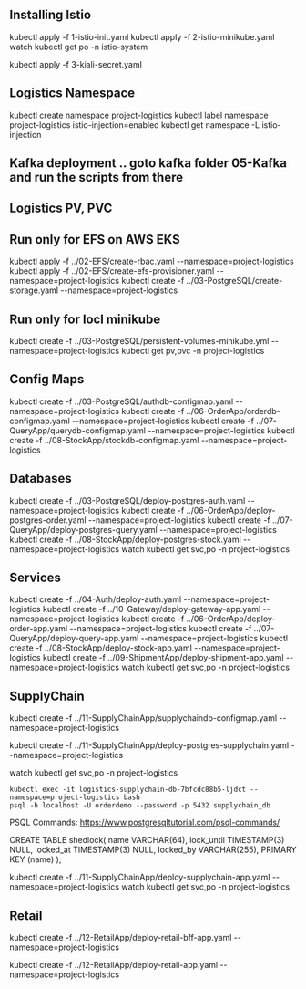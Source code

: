 
## Installing Istio
kubectl apply -f 1-istio-init.yaml
kubectl apply -f 2-istio-minikube.yaml
watch kubectl get po -n istio-system

kubectl apply -f 3-kiali-secret.yaml

## Logistics Namespace

kubectl create namespace project-logistics
kubectl label namespace project-logistics istio-injection=enabled
kubectl get namespace -L istio-injection

## Kafka deployment .. goto kafka folder 05-Kafka and run the scripts from there

## Logistics PV, PVC

## Run only for EFS on AWS EKS
kubectl apply -f ../02-EFS/create-rbac.yaml --namespace=project-logistics
kubectl apply -f ../02-EFS/create-efs-provisioner.yaml --namespace=project-logistics
kubectl create -f ../03-PostgreSQL/create-storage.yaml --namespace=project-logistics

## Run only for locl minikube
kubectl create -f ../03-PostgreSQL/persistent-volumes-minikube.yml --namespace=project-logistics
kubectl get pv,pvc -n project-logistics

## Config Maps 

kubectl create -f ../03-PostgreSQL/authdb-configmap.yaml --namespace=project-logistics
kubectl create -f ../06-OrderApp/orderdb-configmap.yaml --namespace=project-logistics
kubectl create -f ../07-QueryApp/querydb-configmap.yaml --namespace=project-logistics
kubectl create -f ../08-StockApp/stockdb-configmap.yaml --namespace=project-logistics


## Databases

kubectl create -f ../03-PostgreSQL/deploy-postgres-auth.yaml --namespace=project-logistics
kubectl create -f ../06-OrderApp/deploy-postgres-order.yaml --namespace=project-logistics
kubectl create -f ../07-QueryApp/deploy-postgres-query.yaml --namespace=project-logistics
kubectl create -f ../08-StockApp/deploy-postgres-stock.yaml --namespace=project-logistics
watch kubectl get svc,po -n project-logistics

## Services

kubectl create -f ../04-Auth/deploy-auth.yaml --namespace=project-logistics
kubectl create -f ../10-Gateway/deploy-gateway-app.yaml --namespace=project-logistics
kubectl create -f ../06-OrderApp/deploy-order-app.yaml --namespace=project-logistics
kubectl create -f ../07-QueryApp/deploy-query-app.yaml --namespace=project-logistics
kubectl create -f ../08-StockApp/deploy-stock-app.yaml --namespace=project-logistics
kubectl create -f ../09-ShipmentApp/deploy-shipment-app.yaml --namespace=project-logistics
watch kubectl get svc,po -n project-logistics


## SupplyChain

kubectl create -f ../11-SupplyChainApp/supplychaindb-configmap.yaml --namespace=project-logistics

kubectl create -f ../11-SupplyChainApp/deploy-postgres-supplychain.yaml --namespace=project-logistics

watch kubectl get svc,po -n project-logistics

```
kubectl exec -it logistics-supplychain-db-7bfcdc88b5-ljdct --namespace=project-logistics bash
psql -h localhost -U orderdemo --password -p 5432 supplychain_db
```

PSQL Commands: https://www.postgresqltutorial.com/psql-commands/

CREATE TABLE shedlock(
name VARCHAR(64),
lock_until TIMESTAMP(3) NULL,
locked_at TIMESTAMP(3) NULL,
locked_by VARCHAR(255),
PRIMARY KEY (name)
);

kubectl create -f ../11-SupplyChainApp/deploy-supplychain-app.yaml --namespace=project-logistics
watch kubectl get svc,po -n project-logistics


## Retail

kubectl create -f ../12-RetailApp/deploy-retail-bff-app.yaml --namespace=project-logistics

kubectl create -f ../12-RetailApp/deploy-retail-app.yaml --namespace=project-logistics

